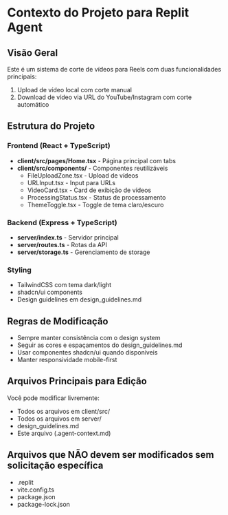 
# Contexto do Projeto para Replit Agent

## Visão Geral
Este é um sistema de corte de vídeos para Reels com duas funcionalidades principais:
1. Upload de vídeo local com corte manual
2. Download de vídeo via URL do YouTube/Instagram com corte automático

## Estrutura do Projeto

### Frontend (React + TypeScript)
- **client/src/pages/Home.tsx** - Página principal com tabs
- **client/src/components/** - Componentes reutilizáveis
  - FileUploadZone.tsx - Upload de vídeos
  - URLInput.tsx - Input para URLs
  - VideoCard.tsx - Card de exibição de vídeos
  - ProcessingStatus.tsx - Status de processamento
  - ThemeToggle.tsx - Toggle de tema claro/escuro

### Backend (Express + TypeScript)
- **server/index.ts** - Servidor principal
- **server/routes.ts** - Rotas da API
- **server/storage.ts** - Gerenciamento de storage

### Styling
- TailwindCSS com tema dark/light
- shadcn/ui components
- Design guidelines em design_guidelines.md

## Regras de Modificação
- Sempre manter consistência com o design system
- Seguir as cores e espaçamentos do design_guidelines.md
- Usar componentes shadcn/ui quando disponíveis
- Manter responsividade mobile-first

## Arquivos Principais para Edição
Você pode modificar livremente:
- Todos os arquivos em client/src/
- Todos os arquivos em server/
- design_guidelines.md
- Este arquivo (.agent-context.md)

## Arquivos que NÃO devem ser modificados sem solicitação específica
- .replit
- vite.config.ts
- package.json
- package-lock.json
